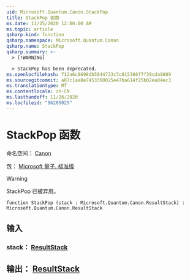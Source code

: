 ```yaml
---
uid: Microsoft.Quantum.Canon.StackPop
title: StackPop 函数
ms.date: 11/25/2020 12:00:00 AM
ms.topic: article
qsharp.kind: function
qsharp.namespace: Microsoft.Quantum.Canon
qsharp.name: StackPop
qsharp.summary: >-
  > [!WARNING]

  > StackPop has been deprecated.
ms.openlocfilehash: 712a6c8698db5844733c7c015366f7f38cda8889
ms.sourcegitcommit: a87c1aa8e7453360025e47ba614f25b02ea84ec3
ms.translationtype: MT
ms.contentlocale: zh-CN
ms.lasthandoff: 11/26/2020
ms.locfileid: "96205025"
---
```

# <a name="stackpop-function"></a>StackPop 函数

命名空间： [Canon](xref:Microsoft.Quantum.Canon)

包： [Microsoft 量子. 标准版](https://nuget.org/packages/Microsoft.Quantum.Standard)


> [!WARNING]
> StackPop 已被弃用。



```qsharp
function StackPop (stack : Microsoft.Quantum.Canon.ResultStack) : Microsoft.Quantum.Canon.ResultStack
```


## <a name="input"></a>输入

### <a name="stack--resultstack"></a>stack： [ResultStack](xref:Microsoft.Quantum.Canon.ResultStack)





## <a name="output--resultstack"></a>输出： [ResultStack](xref:Microsoft.Quantum.Canon.ResultStack)


